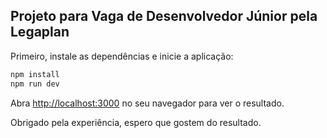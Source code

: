 ## Projeto para Vaga de Desenvolvedor Júnior pela Legaplan

Primeiro, instale as dependências e inicie a aplicação:

```bash
npm install
npm run dev
```

Abra [http://localhost:3000](http://localhost:3000) no seu navegador para ver o resultado.

Obrigado pela experiência, espero que gostem do resultado.
